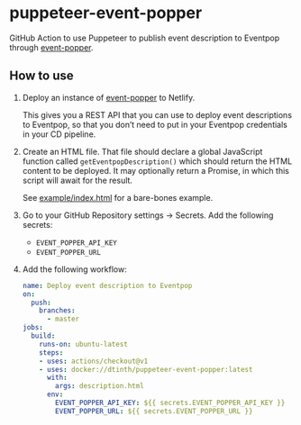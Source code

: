 # puppeteer-event-popper
GitHub Action to use Puppeteer to publish event description to Eventpop through [event-popper](https://github.com/dtinth/event-popper).

## How to use

1. Deploy an instance of [event-popper](https://github.com/dtinth/event-popper) to Netlify.

   This gives you a REST API that you can use to deploy event descriptions to Eventpop,
   so that you don’t need to put in your Eventpop credentials in your CD pipeline.

2. Create an HTML file. That file should declare a global JavaScript function called `getEventpopDescription()`
   which should return the HTML content to be deployed.
   It may optionally return a Promise, in which this script will await for the result.

   See [example/index.html](example/index.html) for a bare-bones example.

3. Go to your GitHub Repository settings &rarr; Secrets.
   Add the following secrets:

   - `EVENT_POPPER_API_KEY`
   - `EVENT_POPPER_URL`

4. Add the following workflow:

    ```yaml
    name: Deploy event description to Eventpop
    on:
      push:
        branches:
          - master
    jobs:
      build:
        runs-on: ubuntu-latest
        steps:
        - uses: actions/checkout@v1
        - uses: docker://dtinth/puppeteer-event-popper:latest
          with:
            args: description.html
          env:
            EVENT_POPPER_API_KEY: ${{ secrets.EVENT_POPPER_API_KEY }}
            EVENT_POPPER_URL: ${{ secrets.EVENT_POPPER_URL }}
    ```
